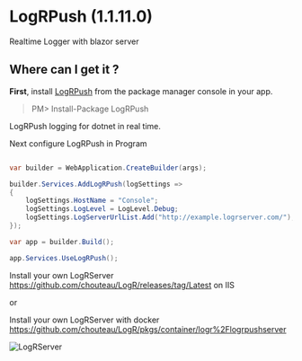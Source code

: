 # LogRPush (1.1.11.0)
Realtime Logger with blazor server

## Where can I get it ?

**First**, install [LogRPush](https://www.nuget.org/packages/LogRPush) from the package manager console in your app.

> PM> Install-Package LogRPush

LogRPush logging for dotnet in real time.

Next configure LogRPush in Program

```csharp

var builder = WebApplication.CreateBuilder(args);

builder.Services.AddLogRPush(logSettings =>
{
    logSettings.HostName = "Console";
    logSettings.LogLevel = LogLevel.Debug;
    logSettings.LogServerUrlList.Add("http://example.logrserver.com/");
});

var app = builder.Build();

app.Services.UseLogRPush();

```

Install your own LogRServer https://github.com/chouteau/LogR/releases/tag/Latest on IIS

or

Install your own LogRServer with docker https://github.com/chouteau/LogR/pkgs/container/logr%2Flogrpushserver

![LogRServer](/doc/logrserver.gif)